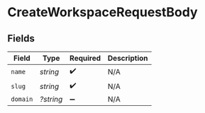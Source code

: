 # CreateWorkspaceRequestBody


## Fields

| Field              | Type               | Required           | Description        |
| ------------------ | ------------------ | ------------------ | ------------------ |
| `name`             | *string*           | :heavy_check_mark: | N/A                |
| `slug`             | *string*           | :heavy_check_mark: | N/A                |
| `domain`           | *?string*          | :heavy_minus_sign: | N/A                |